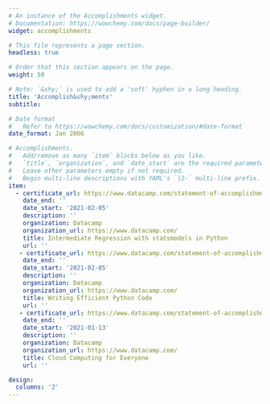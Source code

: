 ```yaml
---
# An instance of the Accomplishments widget.
# Documentation: https://wowchemy.com/docs/page-builder/
widget: accomplishments

# This file represents a page section.
headless: true

# Order that this section appears on the page.
weight: 50

# Note: `&shy;` is used to add a 'soft' hyphen in a long heading.
title: 'Accomplish&shy;ments'
subtitle:

# Date format
#   Refer to https://wowchemy.com/docs/customization/#date-format
date_format: Jan 2006

# Accomplishments.
#   Add/remove as many `item` blocks below as you like.
#   `title`, `organization`, and `date_start` are the required parameters.
#   Leave other parameters empty if not required.
#   Begin multi-line descriptions with YAML's `|2-` multi-line prefix.
item:
  - certificate_url: https://www.datacamp.com/statement-of-accomplishment/course/383936baf4a747157c9ab4e40d6291fd69425cd2
    date_end: ''
    date_start: '2021-02-05'
    description: ''
    organization: Datacamp
    organization_url: https://www.datacamp.com/
    title: Intermediate Regression with statsmodels in Python
    url: ''
   - certificate_url: https://www.datacamp.com/statement-of-accomplishment/course/9527298a69b2ae37e296886cd0507a03ebc70144
    date_end: ''
    date_start: '2021-02-05'
    description: ''
    organization: Datacamp
    organization_url: https://www.datacamp.com/
    title: Writing Efficient Python Code
    url: ''
   - certificate_url: https://www.datacamp.com/statement-of-accomplishment/course/312b5c4e381bb5d13759a9d747b8e3ef060523a8
    date_end: ''
    date_start: '2021-01-13'
    description: ''
    organization: Datacamp
    organization_url: https://www.datacamp.com/
    title: Cloud Computing for Everyone
    url: ''

design:
  columns: '2'
---
```

